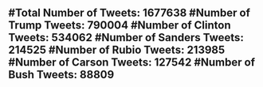 #Total Number of Tweets: 1677638 
#Number of Trump Tweets: 790004
#Number of Clinton Tweets: 534062
#Number of Sanders Tweets: 214525
#Number of Rubio Tweets: 213985
#Number of Carson Tweets: 127542
#Number of Bush Tweets: 88809
---
